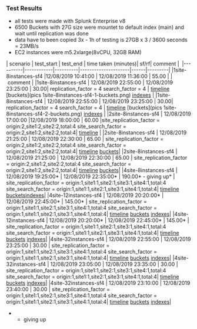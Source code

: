 ### Test Results

- all tests were made with Splunk Enterprise v8
- 6500 Buckets with 27G size were mountet to default index (main) and wait until replication was done
- data have to been copied 3x - 1h of testing is 27GB x 3 / 3600 seconds = 23MB/s
- EC2 instances were m5.2xlarge(8vCPU, 32GB RAM)

| scenario | test_start | test_end | time taken (minutes)| sf/rf| comment | 
|----------|------------|----------|---------------------|------|---------|
|1site-8instances-sf4 |12/08/2019 10:41:00 | 12/08/2019 11:36:00 | 55.00 | | comment |
|1site-8instances-sf4 | 12/08/2019 22:55:00 | 12/08/2019 23:25:00	| 30.00| replication_factor = 4 search_factor = 4 | [timeline](pics/1site-8instances-sf4-1.png) [buckets](pics 1site-8instances-sf4-1-buckets.png) [indexes](pics/1site-8instances-sf4-1-indexes.png) |
|1site-8instances-sf4 | 12/08/2019 22:55:00 | 12/08/2019 23:25:00	| 30.00| replication_factor = 4 search_factor = 4 | [timeline](pics/1site-8instances-sf4-2.png) [buckets](pics 1site-8instances-sf4-2-buckets.png) [indexes](pics/1site-8instances-sf4-2-indexes.png) |
|2site-8instances-sf4 | 12/08/2019 17:00:00 |12/08/2019 18:00:00 | 60.00 |site_replication_factor = origin:2,site1:2,site2:2,total:4 site_search_factor = origin:2,site1:2,site2:2,total:4| [timeline](pics/2site-8instances-sf4-1.png) |
|2site-8instances-sf4 | 12/08/2019 21:25:00	| 12/08/2019 22:30:00	| 65.00 | site_replication_factor = origin:2,site1:2,site2:2,total:4 site_search_factor = origin:2,site1:2,site2:2,total:4| [timeline](pics/2site-8instances-sf4-2.png) [buckets](pics/2site-8instances-sf4-2-buckets.png)|
|2site-8instances-sf4 | 12/08/2019 21:25:00	| 12/08/2019 22:30:00	| 65.00 | site_replication_factor = origin:2,site1:2,site2:2,total:4 site_search_factor = origin:2,site1:2,site2:2,total:4| [timeline](pics/2site-8instances-sf4-3.png) [buckets](pics/2site-8instances-sf4-3-buckets.png)|
|4site-8instances-sf4 | 12/08/2019 19:25:00*	| 	12/08/2019 22:35:00*	| 190.00* - giving up* | site_replication_factor = origin:1,site1:1,site2:1,site3:1,site4:1,total:4 site_search_factor = origin:1,site1:1,site2:1,site3:1,site4:1,total:4| [timeline](pics/4site-8instances-sf4-1.png) [buckets](pics/4site-8instances-sf4-1-buckets.png)[indexes](pics/4site-8instances-sf4-1-indexes.png)|
|4site-12instances-sf4 | 12/08/2019 20:20:00* |	12/08/2019 22:45:00*	 | 145.00*	 | site_replication_factor = origin:1,site1:1,site2:1,site3:1,site4:1,total:4 site_search_factor = origin:1,site1:1,site2:1,site3:1,site4:1,total:4| [timeline](pics/4site-8instances-sf4-1.png) [buckets](pics/4site-8instances-sf4-1-buckets.png) [indexes](pics/4site-8instances-sf4-1-indexes.png)|
|4site-12instances-sf4 | 12/08/2019 20:20:00* |	12/08/2019 22:45:00*	 | 145.00*	 | site_replication_factor = origin:1,site1:1,site2:1,site3:1,site4:1,total:4 site_search_factor = origin:1,site1:1,site2:1,site3:1,site4:1,total:4| [timeline](pics/4site-8instances-sf4-2.png) [buckets](pics/4site-8instances-sf4-2-buckets.png) [indexes](pics/4site-8instances-sf4-2-indexes.png)|
|4site-32instances-sf4 | 12/08/2019 22:55:00 | 12/08/2019 23:25:00 | 30.00 | site_replication_factor = origin:1,site1:1,site2:1,site3:1,site4:1,total:4 site_search_factor = origin:1,site1:1,site2:1,site3:1,site4:1,total:4| [timeline](pics/4site-32instances-sf4-1.png) [buckets](pics/4site-32instances-sf4-1.png) [indexes](pics/4site-32instances-sf4-1.png)|
|4site-32instances-sf4 | 12/08/2019 23:05:00 | 12/08/2019 23:35:00 | 30.00 | site_replication_factor = origin:1,site1:1,site2:1,site3:1,site4:1,total:4 site_search_factor = origin:1,site1:1,site2:1,site3:1,site4:1,total:4| [timeline](pics/4site-32instances-sf4-2.png) [buckets](pics/4site-32instances-sf4-2-buckets.png) [indexes](pics/4site-32instances-sf4-2-indexes.png)|
|4site-32instances-sf4 | 12/08/2019 23:10:00 | 12/08/2019 23:40:00 | 30.00 | site_replication_factor = origin:1,site1:1,site2:1,site3:1,site4:1,total:4 site_search_factor = origin:1,site1:1,site2:1,site3:1,site4:1,total:4| [timeline](pics/4site-32instances-sf4-3.png) [buckets](pics/4site-32instances-sf4-3-buckets.png) [indexes](pics/4site-32instances-sf4-3-indexes.png)|


- * giving up